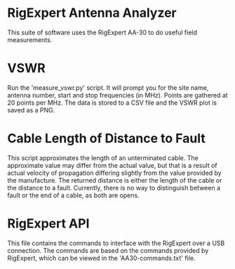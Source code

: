 RigExpert Antenna Analyzer
==========================

This suite of software uses the RigExpert AA-30 to do useful field measurements.

VSWR
====
Run the 'measure_vswr.py' script. It will prompt you for the site name, antenna number, start and stop frequencies (in MHz). Points are gathered at 20 points per MHz. The data is stored to a CSV file and the VSWR plot is saved as a PNG.

Cable Length of Distance to Fault
=================================
This script approximates the length of an unterminated cable. The approximate value may differ from the actual value, but that is a result of actual velocity of propagation differing slightly from the value provided by the manufacture. The returned distance is either the length of the cable or the distance to a fault. Currently, there is no way to distinguish between a fault or the end of a cable, as both are opens.

RigExpert API
=============
This file contains the commands to interface with the RigExpert over a USB connection. The commands are based on the commands provided by RigExpert, which can be viewed in the 'AA30-commands.txt' file.

